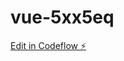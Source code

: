 # vue-5xx5eq

[Edit in Codeflow ⚡️](https://jake.stackblitz.com/~/github.com/AleksandrSl/vue-5xx5eq)